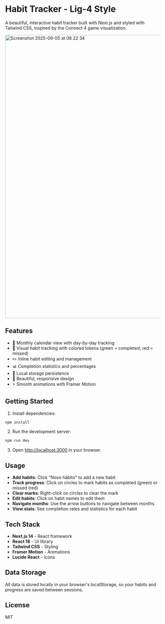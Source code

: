 # Habit Tracker - Lig-4 Style

A beautiful, interactive habit tracker built with Next.js and styled with Tailwind CSS, inspired by the Connect 4 game visualization.

<img width="1678" height="920" alt="Screenshot 2025-09-05 at 08 22 34" src="https://github.com/user-attachments/assets/7320a5fb-8241-418d-a04f-8cd5cd99323e" />

## Features

- 📅 Monthly calendar view with day-by-day tracking
- 🎯 Visual habit tracking with colored tokens (green = completed, red = missed)
- ✏️ Inline habit editing and management
- 📊 Completion statistics and percentages
- 💾 Local storage persistence
- 🎨 Beautiful, responsive design
- ⚡ Smooth animations with Framer Motion

## Getting Started

1. Install dependencies:
```bash
npm install
```

2. Run the development server:
```bash
npm run dev
```

3. Open [http://localhost:3000](http://localhost:3000) in your browser.

## Usage

- **Add habits**: Click "Novo hábito" to add a new habit
- **Track progress**: Click on circles to mark habits as completed (green) or missed (red)
- **Clear marks**: Right-click on circles to clear the mark
- **Edit habits**: Click on habit names to edit them
- **Navigate months**: Use the arrow buttons to navigate between months
- **View stats**: See completion rates and statistics for each habit

## Tech Stack

- **Next.js 14** - React framework
- **React 18** - UI library
- **Tailwind CSS** - Styling
- **Framer Motion** - Animations
- **Lucide React** - Icons

## Data Storage

All data is stored locally in your browser's localStorage, so your habits and progress are saved between sessions.

## License

MIT
